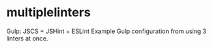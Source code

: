 multiplelinters
===============
Gulp: JSCS + JSHint + ESLint
Example Gulp configuration from using 3 linters at once.
